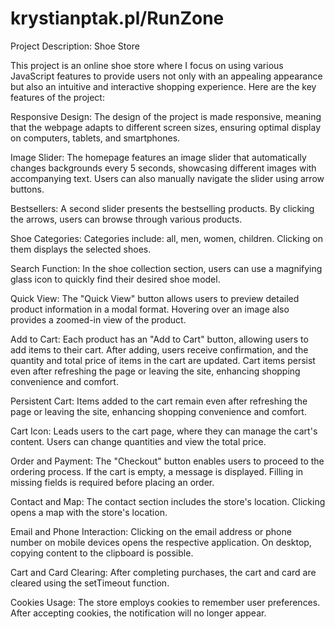 # krystianptak.pl/RunZone
Project Description: Shoe Store

This project is an online shoe store where I focus on using various JavaScript features to provide users not only with an appealing appearance but also an intuitive and interactive shopping experience. Here are the key features of the project:

Responsive Design: The design of the project is made responsive, meaning that the webpage adapts to different screen sizes, ensuring optimal display on computers, tablets, and smartphones.

Image Slider: The homepage features an image slider that automatically changes backgrounds every 5 seconds, showcasing different images with accompanying text. Users can also manually navigate the slider using arrow buttons.

Bestsellers: A second slider presents the bestselling products. By clicking the arrows, users can browse through various products.

Shoe Categories: Categories include: all, men, women, children. Clicking on them displays the selected shoes.

Search Function: In the shoe collection section, users can use a magnifying glass icon to quickly find their desired shoe model.

Quick View: The "Quick View" button allows users to preview detailed product information in a modal format. Hovering over an image also provides a zoomed-in view of the product.

Add to Cart: Each product has an "Add to Cart" button, allowing users to add items to their cart. After adding, users receive confirmation, and the quantity and total price of items in the cart are updated. Cart items persist even after refreshing the page or leaving the site, enhancing shopping convenience and comfort.

Persistent Cart: Items added to the cart remain even after refreshing the page or leaving the site, enhancing shopping convenience and comfort.

Cart Icon: Leads users to the cart page, where they can manage the cart's content. Users can change quantities and view the total price.

Order and Payment: The "Checkout" button enables users to proceed to the ordering process. If the cart is empty, a message is displayed. Filling in missing fields is required before placing an order.

Contact and Map: The contact section includes the store's location. Clicking opens a map with the store's location.

Email and Phone Interaction: Clicking on the email address or phone number on mobile devices opens the respective application. On desktop, copying content to the clipboard is possible.

Cart and Card Clearing: After completing purchases, the cart and card are cleared using the setTimeout function.

Cookies Usage: The store employs cookies to remember user preferences. After accepting cookies, the notification will no longer appear.
